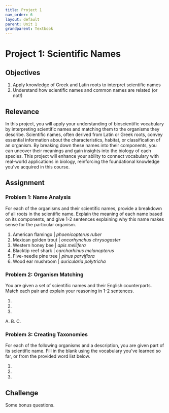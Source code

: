 ```yaml
---
title: Project 1
nav_order: 6
layout: default
parent: Unit 1
grandparent: Textbook
---
```


# Project 1: Scientific Names

## Objectives

1. Apply knowledge of Greek and Latin roots to interpret scientific names
2. Understand how scientific names and common names are related (or not!)

## Relevance

In this project, you will apply your understanding of bioscientific vocabulary by interpreting scientific names and matching them to the organisms they describe. Scientific names, often derived from Latin or Greek roots, convey essential information about the characteristics, habitat, or classification of an organism. By breaking down these names into their components, you can uncover their meanings and gain insights into the biology of each species. This project will enhance your ability to connect vocabulary with real-world applications in biology, reinforcing the foundational knowledge you've acquired in this course.

## Assignment

### Problem 1: Name Analysis

For each of the organisms and their scientific names, provide a breakdown of all roots in the scientific name. Explain the meaning of each name based on its components, and give 1-2 sentences explaining why this name makes sense for the particular organism.

1. American flamingo | *phoenicopterus ruber*
2. Mexican golden trout | *oncorhynchus chrysogaster*
3. Western honey bee | *apis mellifera*
4. Blacktip reef shark | *carcharhinus melanopterus*
5. Five-needle pine tree | *pinus parviflora*
6. Wood ear mushroom | *auricularia polytricha*

### Problem 2: Organism Matching

You are given a set of scientific names and their English counterparts. Match each pair and explain your reasoning in 1-2 sentences.

1.
2.
3.

A.
B.
C.

### Problem 3: Creating Taxonomies

For each of the following organisms and a description, you are given part of its scientific name. Fill in the blank using the vocabulary you've learned so far, or from the provided word list below.

1.
2.
3.

## Challenge

Some bonus questions.
